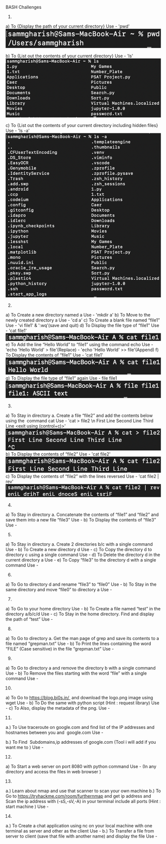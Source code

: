 BASH Challenges

1. 
a) To {Display the path of your current directory} Use - 'pwd'
![output](Screenshots/1a.png)

b) To {List out the contents of your current directory} Use - 'ls'
![output](Screenshots/1b.png)

c) To {List out the contents of your current directory including hidden files} Use - 'ls -a'
![output](Screenshots/1c.png)

2. 
a) To Create a new directory named a Use - 'mkdir a'
b) To Move to the newly created directory a Use - 'cd a'
c) To Create a blank file named “file1” Use - 'vi file1' & ':wq'(save and quit)
d) To Display the file type of “file1” Use - 'cat file1'
![output](Screenshots/2d.png)
e) To Add the line “Hello World” to “file1” using the command echo Use - 'echo 'Hello World' > file'(Replace)
                                                                       - 'echo 'Hello World' >> file'(Append)
f) To Display the contents of “file1” Use - 'cat file1'
![output](Screenshots/2f.png)
g) To Display the file type of “file1” again Use - file file1
![output](Screenshots/2g.png)

3. 
a) To Stay in directory a. Create a file “file2” and add the contents below using the  command cat Use - 'cat > file2 \n First Line Second Line Third Line <exit using (control+c)>'
![output](Screenshots/3a.png)
b) To Display the contents of “file2” Use - 'cat file2'
![output](Screenshots/3b.png)
c) To Display the contents of “file2” with the lines reversed Use - 'cat file2 | rev'
![output](Screenshots/3c.png)

4. 
a) To Stay in directory a. Concatenate the contents of “file1” and “file2” and save them into a new file “file3” Use - 
b) To Display the contents of “file3” Use - 

5. 
a) To Stay in directory a. Create 2 directories b/c with a single command Use - 
b) To Create a new directory d Use - 
c) To Copy the directory d to directory c using a single command Use - 
d) To Delete the directory d in the current directory a Use - 
e) To Copy “file3” to the directory d with a single command Use - 

6. 
a) To Go to directory d and rename “file3” to “file0” Use - 
b) To Stay in the same directory and move “file0” to directory a Use - 

7. 
a) To Go to your home directory Use - 
b) To Create a file named “test” in the directory a/b/c/d Use - 
c) To Stay in the home directory. Find and display the path of “test” Use - 

8. 
a) To Go to directory a. Get the man page of grep and save its contents to a file named “grepman.txt” Use - 
b) To Print the lines containing the word “FILE” (Case sensitive) in the file “grepman.txt” Use - 

9. 
a) To Go to directory a and remove the directory b with a single command Use - 
b) To Remove the files starting with the word “file” with a single command Use - 

10. 
a) To Go to https://blog.bi0s.in/  and download the logo.png image using wget Use - 
b) To Do the same with python script (Hint : request library) Use - 
c) To Also, display the metadata of the png. Use - 

11. 
a.) To Use traceroute on google.com and find list of the IP addresses and hostnames between you and  google.com Use - 

b.) To Find  Subdomains,ip addresses of google.com (Tool i will add if you want me to ) Use - 

12. 
a) To Start a web server on port 8080 with python command Use - 
(In any directory and access the files in web browser )

13. 
a.) Learn about nmap and use that scanner to scan your own machine
b.) To Go to https://tryhackme.com/room/furthernmap and get ip address and Scan the ip address with (-sS,-sV,-A) in your terminal include all ports (Hint : start machine ) Use - 

14. 
a.) To Create a chat application using nc on your local machine with one terminal as server and other as the client Use - 
b.) To Transfer a file from server to client (save that file with another name) and display the file Use - 